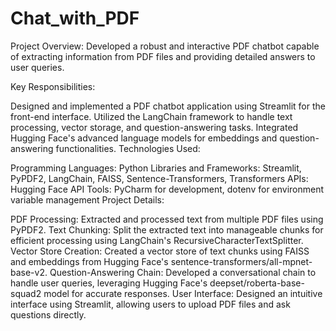 # Chat_with_PDF
Project Overview:
Developed a robust and interactive PDF chatbot capable of extracting information from PDF files and providing detailed answers to user queries.

Key Responsibilities:

Designed and implemented a PDF chatbot application using Streamlit for the front-end interface.
Utilized the LangChain framework to handle text processing, vector storage, and question-answering tasks.
Integrated Hugging Face's advanced language models for embeddings and question-answering functionalities.
Technologies Used:

Programming Languages: Python
Libraries and Frameworks: Streamlit, PyPDF2, LangChain, FAISS, Sentence-Transformers, Transformers
APIs: Hugging Face API
Tools: PyCharm for development, dotenv for environment variable management
Project Details:

PDF Processing: Extracted and processed text from multiple PDF files using PyPDF2.
Text Chunking: Split the extracted text into manageable chunks for efficient processing using LangChain's RecursiveCharacterTextSplitter.
Vector Store Creation: Created a vector store of text chunks using FAISS and embeddings from Hugging Face's sentence-transformers/all-mpnet-base-v2.
Question-Answering Chain: Developed a conversational chain to handle user queries, leveraging Hugging Face's deepset/roberta-base-squad2 model for accurate responses.
User Interface: Designed an intuitive interface using Streamlit, allowing users to upload PDF files and ask questions directly.
